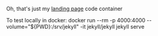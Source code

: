 Oh, that's just my [landing page](https://howanski.github.io) code container

To test locally in docker: 
docker run --rm -p 4000:4000 --volume="${PWD}:/srv/jekyll" -it jekyll/jekyll jekyll serve
